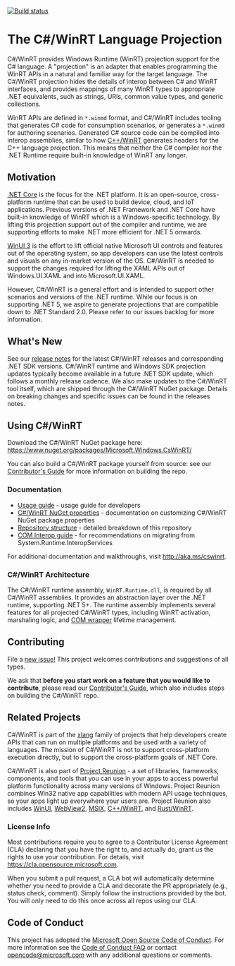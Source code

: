 [![Build status](https://dev.azure.com/microsoft/Dart/_apis/build/status/cswinrt%20Nuget)](https://dev.azure.com/microsoft/Dart/_build/latest?definitionId=45187)

# The C#/WinRT Language Projection

C#/WinRT provides Windows Runtime (WinRT) projection support for the C# language. A "projection" is an adapter that enables programming the WinRT APIs in a natural and familiar way for the target language. The C#/WinRT projection hides the details of interop between C# and WinRT interfaces, and provides mappings of many WinRT types to appropriate .NET equivalents, such as strings, URIs, common value types, and generic collections.  

WinRT APIs are defined in `*.winmd` format, and C#/WinRT includes tooling that generates C# code for consumption scenarios, or generates a `*.winmd` for authoring scenarios. Generated C# source code can be compiled into interop assemblies, similar to how [C++/WinRT](https://github.com/Microsoft/cppwinrt) generates headers for the C++ language projection. This means that neither the C# compiler nor the .NET Runtime require built-in knowledge of WinRT any longer.

## Motivation

[.NET Core](https://docs.microsoft.com/en-us/dotnet/core/) is the focus for the .NET platform. It is an open-source, cross-platform runtime that can be used to build device, cloud, and IoT applications. Previous versions of .NET Framework and .NET Core have built-in knowledge of WinRT which is a Windows-specific technology. By lifting this projection support out of the compiler and runtime, we are supporting efforts to make .NET more efficient for .NET 5 onwards. 

[WinUI 3](https://github.com/Microsoft/microsoft-ui-xaml) is the effort to lift official native Microsoft UI controls and features out of the operating system, so app developers can use the latest controls and visuals on any in-market version of the OS. C#/WinRT is needed to support the changes required for lifting the XAML APIs out of Windows.UI.XAML and into Microsoft.UI.XAML.

However, C#/WinRT is a general effort and is intended to support other scenarios and versions of the .NET runtime. While our focus is on supporting .NET 5, we aspire to generate projections that are compatible down to .NET Standard 2.0. Please refer to our issues backlog for more information.

## What's New

See our [release notes](https://github.com/microsoft/CsWinRT/releases) for the latest C#/WinRT releases and corresponding .NET SDK versions. C#/WinRT runtime and Windows SDK projection updates typically become available in a future .NET SDK update, which follows a monthly release cadence. We also make updates to the C#/WinRT tool itself, which are shipped through the C#/WinRT NuGet package. Details on breaking changes and specific issues can be found in the releases notes.

## Using C#/WinRT

Download the C#/WinRT NuGet package here: https://www.nuget.org/packages/Microsoft.Windows.CsWinRT/

You can also build a C#/WinRT package yourself from source: see our [Contributor's Guide](CONTRIBUTING.md) for more information on building the repo.

### Documentation

- [Usage guide](docs/usage.md) - usage guide for developers
- [C#/WinRT NuGet properties](nuget/readme.md) - documentation on customizing C#/WinRT NuGet package properties
- [Repository structure](docs/structure.md) - detailed breakdown of this repository
- [COM Interop guide](docs/interop.md) - for recommendations on migrating from System.Runtime.InteropServices

For additional documentation and walkthroughs, visit <http://aka.ms/cswinrt>.

### C#/WinRT Architecture

The C#/WinRT runtime assembly, `WinRT.Runtime.dll`, is required by all C#/WinRT assemblies.  It provides an abstraction layer over the .NET runtime, supporting .NET 5+. The runtime assembly implements several features for all projected C#/WinRT types, including WinRT activation, marshaling logic, and [COM wrapper](https://docs.microsoft.com/dotnet/standard/native-interop/com-wrappers) lifetime management.

## Contributing

File a [new issue!](https://github.com/microsoft/CsWinRT/issues/new/choose) This project welcomes contributions and suggestions of all types.

We ask that **before you start work on a feature that you would like to contribute**, please read our [Contributor's Guide](CONTRIBUTING.md), which also includes steps on building the C#/WinRT repo.

## Related Projects

C#/WinRT is part of the [xlang](https://github.com/microsoft/xlang) family of projects that help developers create APIs that can run on multiple platforms and be used with a variety of languages. The mission of C#/WinRT is not to support cross-platform execution directly, but to support the cross-platform goals of .NET Core. 

C#/WinRT is also part of [Project Reunion](https://github.com/microsoft/ProjectReunion) - a set of libraries, frameworks, components, and tools that you can use in your apps to access powerful platform functionality across many versions of Windows. Project Reunion combines Win32 native app capabilities with modern API usage techniques, so your apps light up everywhere your users are. Project Reunion also includes [WinUI](https://docs.microsoft.com/en-us/windows/apps/winui/), [WebView2](https://docs.microsoft.com/en-us/microsoft-edge/webview2/), [MSIX](https://docs.microsoft.com/en-us/windows/msix/overview), [C++/WinRT](https://github.com/microsoft/CppWinRT/), and [Rust/WinRT](https://github.com/microsoft/winrt-rs).

### License Info

Most contributions require you to agree to a
Contributor License Agreement (CLA) declaring that you have the right to, and actually do, grant us
the rights to use your contribution. For details, visit https://cla.opensource.microsoft.com.

When you submit a pull request, a CLA bot will automatically determine whether you need to provide a CLA and decorate the PR appropriately (e.g., status check, comment). Simply follow the instructions provided by the bot. You will only need to do this once across all repos using our CLA.

## Code of Conduct

This project has adopted the [Microsoft Open Source Code of Conduct](https://opensource.microsoft.com/codeofconduct/).
For more information see the [Code of Conduct FAQ](https://opensource.microsoft.com/codeofconduct/faq/) or
contact [opencode@microsoft.com](mailto:opencode@microsoft.com) with any additional questions or comments.
